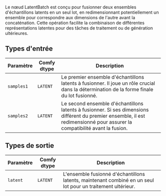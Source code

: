 
Le nœud LatentBatch est conçu pour fusionner deux ensembles d'échantillons latents en un seul lot, en redimensionnant potentiellement un ensemble pour correspondre aux dimensions de l'autre avant la concaténation. Cette opération facilite la combinaison de différentes représentations latentes pour des tâches de traitement ou de génération ultérieures.
## Types d'entrée

| Paramètre    | Comfy dtype | Description |
|--------------|-------------|-------------|
| `samples1`   | `LATENT`    | Le premier ensemble d'échantillons latents à fusionner. Il joue un rôle crucial dans la détermination de la forme finale du lot fusionné. |
| `samples2`   | `LATENT`    | Le second ensemble d'échantillons latents à fusionner. Si ses dimensions diffèrent du premier ensemble, il est redimensionné pour assurer la compatibilité avant la fusion. |

## Types de sortie

| Paramètre | Comfy dtype | Description |
|-----------|-------------|-------------|
| `latent`  | `LATENT`    | L'ensemble fusionné d'échantillons latents, maintenant combiné en un seul lot pour un traitement ultérieur. |
